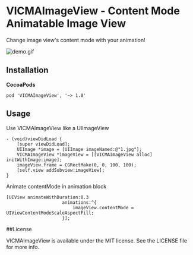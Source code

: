 # VICMAImageView - Content Mode Animatable Image View

Change image view's content mode with your animation!

![demo.gif](http://i.imgur.com/yWSyuq3.gif)

## Installation

**CocoaPods**

`pod 'VICMAImageView', '~> 1.0'`

## Usage

Use VICMAImageView like a UIImageView

```Objc
- (void)viewDidLoad {
    [super viewDidLoad];
    UIImage *image = [UIImage imageNamed:@"1.jpg"];
    VICMAImageView *imageView = [[VICMAImageView alloc] initWithImage:image];
    imageView.frame = CGRectMake(0, 0, 100, 100);
    [self.view addSubview:imageView];
}
```

Animate contentMode in animation block

```Objc
[UIView animateWithDuration:0.3
                     animations:^{
                         imageView.contentMode = UIViewContentModeScaleAspectFill;
                     }];
```

##License

VICMAImageView is available under the MIT license. See the LICENSE file for more info.